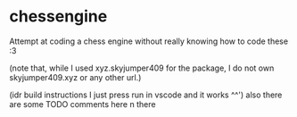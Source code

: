 # chessengine
Attempt at coding a chess engine without really knowing how to code these :3

(note that, while I used xyz.skyjumper409 for the package, I do not own skyjumper409.xyz or any other url.)

(idr build instructions I just press run in vscode and it works ^^')
also there are some TODO comments here n there
